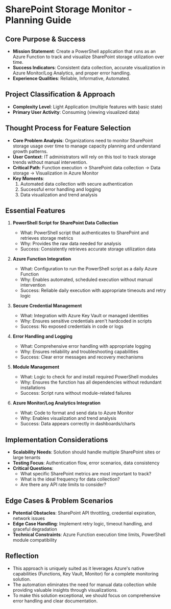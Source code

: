 # SharePoint Storage Monitor - Planning Guide

## Core Purpose & Success
- **Mission Statement**: Create a PowerShell application that runs as an Azure Function to track and visualize SharePoint storage utilization over time.
- **Success Indicators**: Consistent data collection, accurate visualization in Azure Monitor/Log Analytics, and proper error handling.
- **Experience Qualities**: Reliable, Informative, Automated.

## Project Classification & Approach
- **Complexity Level**: Light Application (multiple features with basic state)
- **Primary User Activity**: Consuming (viewing visualized data)

## Thought Process for Feature Selection
- **Core Problem Analysis**: Organizations need to monitor SharePoint storage usage over time to manage capacity planning and understand growth patterns.
- **User Context**: IT administrators will rely on this tool to track storage trends without manual intervention.
- **Critical Path**: Function execution → SharePoint data collection → Data storage → Visualization in Azure Monitor
- **Key Moments**: 
  1. Automated data collection with secure authentication
  2. Successful error handling and logging
  3. Data visualization and trend analysis

## Essential Features
1. **PowerShell Script for SharePoint Data Collection**
   - What: PowerShell script that authenticates to SharePoint and retrieves storage metrics
   - Why: Provides the raw data needed for analysis
   - Success: Consistently retrieves accurate storage utilization data

2. **Azure Function Integration**
   - What: Configuration to run the PowerShell script as a daily Azure Function
   - Why: Enables automated, scheduled execution without manual intervention
   - Success: Reliable daily execution with appropriate timeouts and retry logic

3. **Secure Credential Management**
   - What: Integration with Azure Key Vault or managed identities
   - Why: Ensures sensitive credentials aren't hardcoded in scripts
   - Success: No exposed credentials in code or logs

4. **Error Handling and Logging**
   - What: Comprehensive error handling with appropriate logging
   - Why: Ensures reliability and troubleshooting capabilities
   - Success: Clear error messages and recovery mechanisms

5. **Module Management**
   - What: Logic to check for and install required PowerShell modules
   - Why: Ensures the function has all dependencies without redundant installations
   - Success: Script runs without module-related failures

6. **Azure Monitor/Log Analytics Integration**
   - What: Code to format and send data to Azure Monitor
   - Why: Enables visualization and trend analysis
   - Success: Data appears correctly in dashboards/charts

## Implementation Considerations
- **Scalability Needs**: Solution should handle multiple SharePoint sites or large tenants
- **Testing Focus**: Authentication flow, error scenarios, data consistency
- **Critical Questions**: 
  - What specific SharePoint metrics are most important to track?
  - What is the ideal frequency for data collection?
  - Are there any API rate limits to consider?

## Edge Cases & Problem Scenarios
- **Potential Obstacles**: SharePoint API throttling, credential expiration, network issues
- **Edge Case Handling**: Implement retry logic, timeout handling, and graceful degradation
- **Technical Constraints**: Azure Function execution time limits, PowerShell module compatibility

## Reflection
- This approach is uniquely suited as it leverages Azure's native capabilities (Functions, Key Vault, Monitor) for a complete monitoring solution.
- The automation eliminates the need for manual data collection while providing valuable insights through visualizations.
- To make this solution exceptional, we should focus on comprehensive error handling and clear documentation.